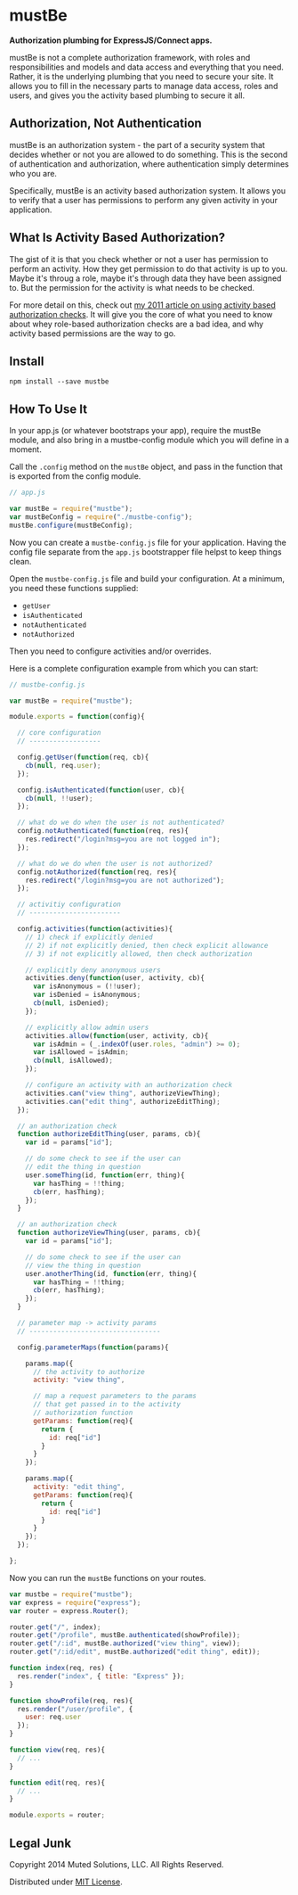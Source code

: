 # mustBe

**Authorization plumbing for ExpressJS/Connect apps.**

mustBe is not a complete authorization framework, with roles
and responsibilities and models and data access and everything
that you need. Rather, it is the underlying plumbing that you
need to secure your site. It allows you to fill in the 
necessary parts to manage data access, roles and users, and
gives you the activity based plumbing to secure it all. 

## Authorization, Not Authentication

mustBe is an authorization system - the part of a security system
that decides whether or not you are allowed to do something. This
is the second of authentication and authorization, where authentication
simply determines who you are. 

Specifically, mustBe is an activity based authorization system. It
allows you to verify that a user has permissions to perform any
given activity in your application.

## What Is Activity Based Authorization?

The gist of it is that you check whether or not a user
has permission to perform an activity. How they get permission
to do that activity is up to you. Maybe it's throug a role,
maybe it's through data they have been assigned to. But the
permission for the activity is what needs to be checked.

For more detail on this, check out 
[my 2011 article on using activity based authorization checks](http://lostechies.com/derickbailey/2011/05/24/dont-do-role-based-authorization-checks-do-activity-based-checks/). 
It will give you the core of what you need to know about
whey role-based authorization checks are a bad idea, and why
activity based permissions are the way to go. 

## Install

`npm install --save mustbe`

## How To Use It

In your app.js (or whatever bootstraps your app), require
the mustBe module, and also bring in a mustbe-config module
which you will define in a moment. 

Call the `.config` method
on the `mustBe` object, and pass in the function that is
exported from the config module.

```js
// app.js

var mustBe = require("mustbe");
var mustBeConfig = require("./mustbe-config");
mustBe.configure(mustBeConfig);
```

Now you can create a `mustbe-config.js` file for your application.
Having the config file separate from the `app.js` bootstrapper
file helpst to keep things clean.

Open the `mustbe-config.js` file and build your configuration.
At a minimum, you need these functions supplied:

* `getUser`
* `isAuthenticated`
* `notAuthenticated`
* `notAuthorized`

Then you need to configure activities and/or overrides.

Here is a complete configuration example from which you can start:

```js
// mustbe-config.js

var mustBe = require("mustbe");

module.exports = function(config){

  // core configuration
  // ------------------

  config.getUser(function(req, cb){
    cb(null, req.user);
  });

  config.isAuthenticated(function(user, cb){
    cb(null, !!user);
  });

  // what do we do when the user is not authenticated?
  config.notAuthenticated(function(req, res){
    res.redirect("/login?msg=you are not logged in");
  });

  // what do we do when the user is not authorized?
  config.notAuthorized(function(req, res){
    res.redirect("/login?msg=you are not authorized");
  });

  // activitiy configuration
  // -----------------------

  config.activities(function(activities){
    // 1) check if explicitly denied
    // 2) if not explicitly denied, then check explicit allowance
    // 3) if not explicitly allowed, then check authorization

    // explicitly deny anonymous users
    activities.deny(function(user, activity, cb){
      var isAnonymous = (!!user);
      var isDenied = isAnonymous;
      cb(null, isDenied);
    });

    // explicitly allow admin users
    activities.allow(function(user, activity, cb){
      var isAdmin = (_.indexOf(user.roles, "admin") >= 0);
      var isAllowed = isAdmin;
      cb(null, isAllowed);
    });

    // configure an activity with an authorization check
    activities.can("view thing", authorizeViewThing);
    activities.can("edit thing", authorizeEditThing);
  });

  // an authorization check
  function authorizeEditThing(user, params, cb){
    var id = params["id"];

    // do some check to see if the user can
    // edit the thing in question
    user.someThing(id, function(err, thing){
      var hasThing = !!thing;
      cb(err, hasThing);
    });
  }

  // an authorization check
  function authorizeViewThing(user, params, cb){
    var id = params["id"];

    // do some check to see if the user can
    // view the thing in question
    user.anotherThing(id, function(err, thing){
      var hasThing = !!thing;
      cb(err, hasThing);
    });
  }

  // parameter map -> activity params
  // ---------------------------------

  config.parameterMaps(function(params){

    params.map({
      // the activity to authorize
      activity: "view thing",

      // map a request parameters to the params
      // that get passed in to the activity
      // authorization function
      getParams: function(req){
        return {
          id: req["id"]
        }
      }
    });

    params.map({
      activity: "edit thing",
      getParams: function(req){
        return {
          id: req["id"]
        }
      }
    });
  });

};
```

Now you can run the `mustBe` functions on your routes.

```js
var mustbe = require("mustbe");
var express = require("express");
var router = express.Router();

router.get("/", index);
router.get("/profile", mustBe.authenticated(showProfile));
router.get("/:id", mustBe.authorized("view thing", view));
router.get("/:id/edit", mustBe.authorized("edit thing", edit));

function index(req, res) {
  res.render("index", { title: "Express" });
}

function showProfile(req, res){
  res.render("/user/profile", {
    user: req.user
  });
}

function view(req, res){
  // ...
}

function edit(req, res){
  // ...
}

module.exports = router;
```

## Legal Junk

Copyright 2014 Muted Solutions, LLC. All Rights Reserved.

Distributed under [MIT License](http://mutedsolutions.mit-license.org).
